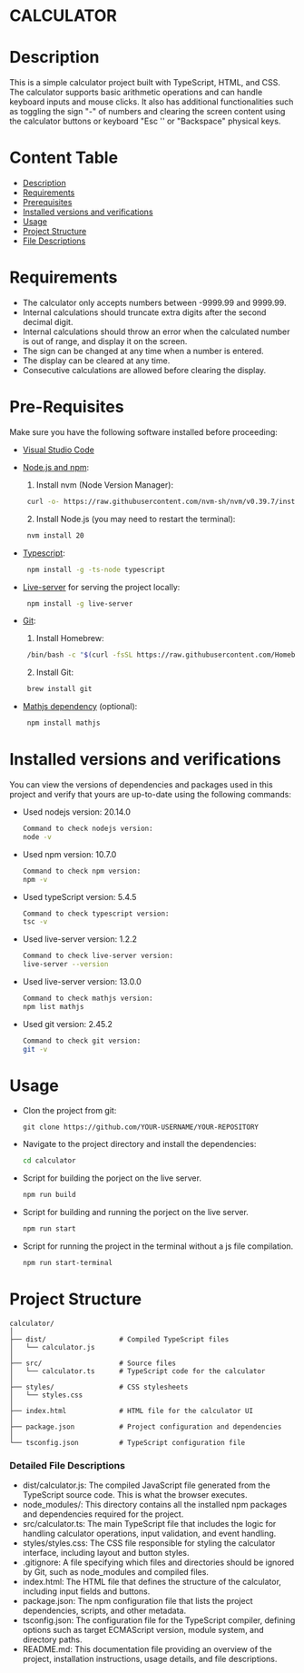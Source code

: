 # CALCULATOR

# Description
This is a simple calculator project built with TypeScript, HTML, and CSS. The calculator supports basic arithmetic operations and can handle keyboard inputs and mouse clicks. It also has additional functionalities such as toggling the sign "-" of numbers and clearing the screen content using the calculator buttons or keyboard "Esc '' or "Backspace" physical keys.


# Content Table
- [Description](#description)
- [Requirements](#requirements)
- [Prerequisites](#pre-requisites)
- [Installed versions and verifications](#installed-versions-and-verifications)
- [Usage](#usage)
- [Project Structure](#project-structure)
- [File Descriptions](#detailed-file-descriptions)


# Requirements
- The calculator only accepts numbers between -9999.99 and 9999.99.
- Internal calculations should truncate extra digits after the second decimal digit.
- Internal calculations should throw an error when the calculated number is out of range, and display it on the screen.
- The sign can be changed at any time when a number is entered.
- The display can be cleared at any time.
- Consecutive calculations are allowed before clearing the display.


# Pre-Requisites
Make sure you have the following software installed before proceeding:

- [Visual Studio Code](https://code.visualstudio.com/Download)
- [Node.js and npm](https://nodejs.org/en/download/package-manager):
    1. Install nvm (Node Version Manager):
    ```bash
     curl -o- https://raw.githubusercontent.com/nvm-sh/nvm/v0.39.7/install.sh | bash
    ```

    2. Install Node.js (you may need to restart the terminal):
    ```bash
     nvm install 20
    ```
    
- [Typescript](https://www.typescriptlang.org/download/):
    ```bash
     npm install -g -ts-node typescript
    ```

- [Live-server](https://www.npmjs.com/package/live-server) for serving the project locally:
    ```bash
     npm install -g live-server
    ```

- [Git](https://www.git-scm.com/downloads):
    1. Install Homebrew:
    ```bash
     /bin/bash -c "$(curl -fsSL https://raw.githubusercontent.com/Homebrew/install/HEAD/install.sh)"
    ```

    2. Install Git:
    ```bash
     brew install git
    ```

- [Mathjs dependency](https://mathjs.org/download.html) (optional):
    ```bash
     npm install mathjs
    ```


# Installed versions and verifications
You can view the versions of dependencies and packages used in this project and verify that yours are up-to-date using the following commands:

- Used nodejs version: 20.14.0
    ```bash
    Command to check nodejs version:
    node -v
    ```

- Used npm version: 10.7.0
    ```bash
    Command to check npm version:
    npm -v
    ```

- Used typeScript version: 5.4.5
    ```bash
    Command to check typescript version:
    tsc -v
    ```

- Used live-server version: 1.2.2
    ```bash
    Command to check live-server version:
    live-server --version
    ```

- Used live-server version: 13.0.0
    ```bash
    Command to check mathjs version:
    npm list mathjs
    ```

- Used git version: 2.45.2
    ```bash
    Command to check git version:
    git -v
    ```

# Usage
- Clon the project from git:
    ```git
    git clone https://github.com/YOUR-USERNAME/YOUR-REPOSITORY
    ```

- Navigate to the project directory and install the dependencies:
    ```bash
    cd calculator
    ```

- Script for building the porject on the live server.
    ```bash
    npm run build
    ```

- Script for building and running the porject on the live server.
    ```bash
    npm run start
    ```

- Script for running the project in the terminal without a js file compilation.
    ```bash
    npm run start-terminal
    ```


# Project Structure
```vsc
calculator/
│
├── dist/                  # Compiled TypeScript files
│   └── calculator.js
│
├── src/                   # Source files
│   └── calculator.ts      # TypeScript code for the calculator
│
├── styles/                # CSS stylesheets
│   └── styles.css
│
├── index.html             # HTML file for the calculator UI
│
├── package.json           # Project configuration and dependencies
│
└── tsconfig.json          # TypeScript configuration file
```

### Detailed File Descriptions
- dist/calculator.js: The compiled JavaScript file generated from the TypeScript source code. This is what the browser executes.
- node_modules/: This directory contains all the installed npm packages and dependencies required for the project.
- src/calculator.ts: The main TypeScript file that includes the logic for handling calculator operations, input validation, and event handling.
- styles/styles.css: The CSS file responsible for styling the calculator interface, including layout and button styles.
- .gitignore: A file specifying which files and directories should be ignored by Git, such as node_modules and compiled files.
- index.html: The HTML file that defines the structure of the calculator, including input fields and buttons.
- package.json: The npm configuration file that lists the project dependencies, scripts, and other metadata.
- tsconfig.json: The configuration file for the TypeScript compiler, defining options such as target ECMAScript version, module system, and directory paths.
- README.md: This documentation file providing an overview of the project, installation instructions, usage details, and file descriptions.
